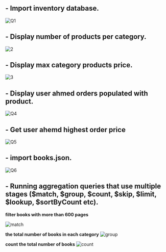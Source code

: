 ## - Import inventory database.

![Q1](https://github.com/shimaafathi123/ITI_OS_intake44/assets/93112282/900ed41c-e6d4-407b-bc3c-637fdd777148)

## - Display number of products per category.

![2](https://github.com/shimaafathi123/ITI_OS_intake44/assets/93112282/82520e5f-70b8-4b97-96f4-c8135a8628e5)

## - Display max category products price.

![3](https://github.com/shimaafathi123/ITI_OS_intake44/assets/93112282/1f63f18a-4476-4661-91c7-6acfe5c3d9db)

## - Display user ahmed orders populated with product.

![Q4](https://github.com/shimaafathi123/ITI_OS_intake44/assets/93112282/68bb56d9-7236-4a03-a0b7-f92200b69f25)

## - Get user ahemd highest order price

![Q5](https://github.com/shimaafathi123/ITI_OS_intake44/assets/93112282/f1f377e8-8257-4d25-acab-38b53e1faa67)


## - import books.json.


![Q6](https://github.com/shimaafathi123/ITI_OS_intake44/assets/93112282/33a9ed10-a366-4cb3-a5c8-1a968cc9e36b)

## - Running aggregation queries that use multiple stages ($match, $group, $count, $skip, $limit, $lookup, $sortByCount etc).

**filter books with more than 600 pages**

![match](https://github.com/shimaafathi123/ITI_OS_intake44/assets/93112282/590d8d65-be69-4719-a563-5eda0e9fb8f7)

**the total number of books in each category**
![group](https://github.com/shimaafathi123/ITI_OS_intake44/assets/93112282/e793c7d3-f3b4-4ae5-8f52-b8bb3aa5f62e)

**count the total number of books**
![count](https://github.com/shimaafathi123/ITI_OS_intake44/assets/93112282/d8d3423d-7f6e-437c-8e8f-288dff02fd89)


